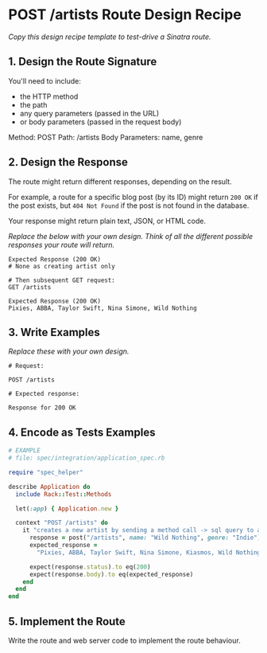 # POST /artists Route Design Recipe

_Copy this design recipe template to test-drive a Sinatra route._

## 1. Design the Route Signature

You'll need to include:

- the HTTP method
- the path
- any query parameters (passed in the URL)
- or body parameters (passed in the request body)

Method: POST
Path: /artists
Body Parameters: name, genre

## 2. Design the Response

The route might return different responses, depending on the result.

For example, a route for a specific blog post (by its ID) might return `200 OK` if the post exists, but `404 Not Found` if the post is not found in the database.

Your response might return plain text, JSON, or HTML code.

_Replace the below with your own design. Think of all the different possible responses your route will return._

```
Expected Response (200 OK)
# None as creating artist only

# Then subsequent GET request:
GET /artists

Expected Response (200 OK)
Pixies, ABBA, Taylor Swift, Nina Simone, Wild Nothing

```

## 3. Write Examples

_Replace these with your own design._

```
# Request:

POST /artists

# Expected response:

Response for 200 OK

```

## 4. Encode as Tests Examples

```ruby
# EXAMPLE
# file: spec/integration/application_spec.rb

require "spec_helper"

describe Application do
  include Rack::Test::Methods

  let(:app) { Application.new }

  context "POST /artists" do
    it "creates a new artist by sending a method call -> sql query to add to database" do
      response = post("/artists", name: "Wild Nothing", genre: "Indie")
      expected_response =
        "Pixies, ABBA, Taylor Swift, Nina Simone, Kiasmos, Wild Nothing"

      expect(response.status).to eq(200)
      expect(response.body).to eq(expected_response)
    end
  end
end
```

## 5. Implement the Route

Write the route and web server code to implement the route behaviour.
